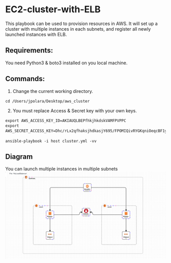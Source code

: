 # EC2-cluster-with-ELB


This playbook can be used to provision resources in AWS. It will set up a cluster with multiple instances in each subnets, and register all newly launched instances with ELB.

## Requirements:
You need Python3 & boto3 installed on you local machine.

## Commands:
1. Change the current working directory.
```
cd /Users/jpolara/Desktop/aws_cluster 
```

2. You must replace Access & Secret key with your own keys.
```
export AWS_ACCESS_KEY_ID=AKIAUQLBEPfhkjhkdskVAMFPVPPC
export AWS_SECRET_ACCESS_KEY=Dhc/rLx2qfhaksjhdkasjY695/FPOMIQivRYGKqniOeqcBF1y+W

ansible-playbook -i host cluster.yml -vv
```

## Diagram
You can launch multiple instances in multiple subnets
![Alt text](/diagram?raw=true "Optional Title")
